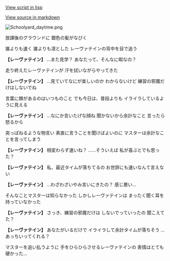 [View script in lisp](../scripts/10027201.txt)

[View source in markdown](10027201.md)

![Schoolyard_daytime.png](../images/backgrounds/Schoolyard_daytime.png)

放課後のグラウンドに
銀色の髪がなびく

誰よりも速く
誰よりも凛とした
レーヴァテインの背中を目で追う

**【レーヴァテイン】**
…また見学？
あなたって、そんなに暇なの？

走り終えたレーヴァテインが
汗を拭いながらやってきた

**【レーヴァテイン】**
…見ていてなにが楽しいのか
わからないけど
練習の邪魔だけはしないでね

言葉に棘があるのはいつものこと
でも今日は、普段よりも
イライラしているように見える

**【レーヴァテイン】**
…なにか言いたげな顔ね
聞かないから余計なこと
言ったら怒るから

突っぱねるような物言い
素直に言うことを聞けばよいのに
マスターは余計なことを言ってしまう

**【レーヴァテイン】**
相変わらず速いね？
……そういえば
私が喜ぶとでも思った？

**【レーヴァテイン】**
私、最近タイムが落ちてるの
お世辞にも速いなんて言えない

**【レーヴァテイン】**
…わざわざいやみ言いにきたの？
感じ悪い…

そんなことマスターは知らなかった
しかしレーヴァテインは
まったく聞く耳を持っていなかった

**【レーヴァテイン】**
さっき、練習の邪魔だけは
しないでっていったの
聞こえてた？

**【レーヴァテイン】**
あなたがいるだけで
イライラして余計タイムが落ちそう
…あっちいってくれる？

マスターを追い払うように
手をひらひらさせるレーヴァテインの
表情はとても硬かった…